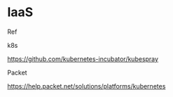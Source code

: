 # IaaS

Ref

k8s

https://github.com/kubernetes-incubator/kubespray

Packet

https://help.packet.net/solutions/platforms/kubernetes